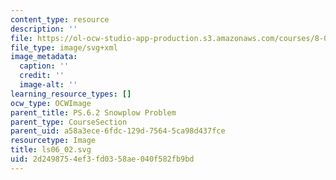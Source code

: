 ```yaml
---
content_type: resource
description: ''
file: https://ol-ocw-studio-app-production.s3.amazonaws.com/courses/8-01sc-classical-mechanics-fall-2016/2d2498754ef3fd0358ae040f582fb9bd_ls06_02.svg
file_type: image/svg+xml
image_metadata:
  caption: ''
  credit: ''
  image-alt: ''
learning_resource_types: []
ocw_type: OCWImage
parent_title: PS.6.2 Snowplow Problem
parent_type: CourseSection
parent_uid: a58a3ece-6fdc-129d-7564-5ca98d437fce
resourcetype: Image
title: ls06_02.svg
uid: 2d249875-4ef3-fd03-58ae-040f582fb9bd
---
```

